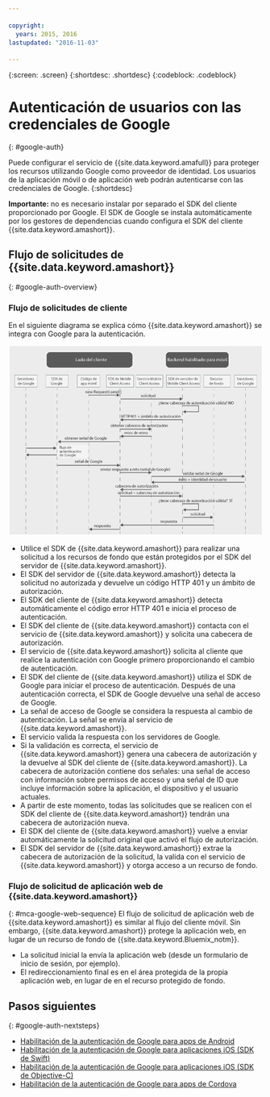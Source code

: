 ```yaml
---

copyright:
  years: 2015, 2016
lastupdated: "2016-11-03"

---
```

{:screen:  .screen}
{:shortdesc: .shortdesc}
{:codeblock: .codeblock}

# Autenticación de usuarios con las credenciales de Google
{: #google-auth}

Puede configurar el servicio de {{site.data.keyword.amafull}} para proteger los recursos utilizando Google como proveedor de identidad. Los usuarios de la aplicación móvil o de aplicación web podrán autenticarse con las credenciales de Google.
{:shortdesc}

**Importante:** no es necesario instalar por separado el SDK del cliente proporcionado por Google. El SDK de Google se instala automáticamente por los gestores de dependencias cuando configura el SDK del cliente {{site.data.keyword.amashort}}.

## Flujo de solicitudes de {{site.data.keyword.amashort}}
{: #google-auth-overview}

### Flujo de solicitudes de cliente

En el siguiente diagrama se explica cómo {{site.data.keyword.amashort}} se integra con Google para la autenticación.

![Diagrama del flujo de solicitudes de cliente](images/mca-sequence-google.jpg)

* Utilice el SDK de {{site.data.keyword.amashort}} para realizar una solicitud a los recursos de fondo que están protegidos por el SDK del servidor de {{site.data.keyword.amashort}}.
* El SDK del servidor de {{site.data.keyword.amashort}} detecta la solicitud no autorizada y devuelve un código HTTP 401 y un ámbito de autorización.
* El SDK del cliente de {{site.data.keyword.amashort}} detecta automáticamente el código error HTTP 401 e inicia el proceso de autenticación.
* El SDK del cliente de {{site.data.keyword.amashort}} contacta con el servicio de {{site.data.keyword.amashort}} y solicita una cabecera de autorización.
* El servicio de {{site.data.keyword.amashort}} solicita al cliente que realice la autenticación con Google primero proporcionando el cambio de autenticación.
* El SDK del cliente de {{site.data.keyword.amashort}} utiliza el SDK de Google para iniciar el proceso de autenticación. Después de una autenticación correcta, el SDK de Google devuelve una señal de acceso de Google.
* La señal de acceso de Google se considera la respuesta al cambio de autenticación. La señal se envía al servicio de {{site.data.keyword.amashort}}.
* El servicio valida la respuesta con los servidores de Google.
* Si la validación es correcta, el servicio de {{site.data.keyword.amashort}} genera una cabecera de autorización y la devuelve al SDK del cliente de {{site.data.keyword.amashort}}. La cabecera de autorización contiene dos señales: una señal de acceso con información sobre permisos de acceso y una señal de ID que incluye información sobre la aplicación, el dispositivo y el usuario actuales.
* A partir de este momento, todas las solicitudes que se realicen con el SDK del cliente de {{site.data.keyword.amashort}} tendrán una cabecera de autorización nueva.
* El SDK del cliente de {{site.data.keyword.amashort}} vuelve a enviar automáticamente la solicitud original que activó el flujo de autorización.
* El SDK del servidor de {{site.data.keyword.amashort}} extrae la cabecera de autorización de la solicitud, la valida con el servicio de {{site.data.keyword.amashort}} y otorga acceso a un recurso de fondo.


### Flujo de solicitud de aplicación web de {{site.data.keyword.amashort}}
{: #mca-google-web-sequence}
El flujo de solicitud de aplicación web de {{site.data.keyword.amashort}} es similar al flujo del cliente móvil. Sin embargo, {{site.data.keyword.amashort}} protege la aplicación web, en lugar de un recurso de fondo de {{site.data.keyword.Bluemix_notm}}.

  * La solicitud inicial la envía la aplicación web (desde un formulario de inicio de sesión, por ejemplo).
  * El redireccionamiento final es en el área protegida de la propia aplicación web, en lugar de en el recurso protegido de fondo.



## Pasos siguientes
{: #google-auth-nextsteps}

* [Habilitación de la autenticación de Google para apps de Android](google-auth-android.html)
* [Habilitación de la autenticación de Google para aplicaciones iOS (SDK de Swift)](google-auth-ios-swift-sdk.html)
* [Habilitación de la autenticación de Google para aplicaciones iOS (SDK de Objective-C)](google-auth-ios.html)
* [Habilitación de la autenticación de Google para apps de Cordova](google-auth-cordova.html)
